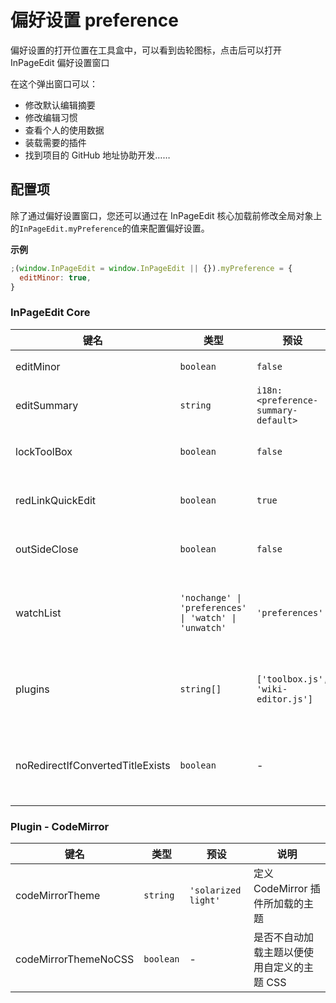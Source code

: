 # 偏好设置 preference

偏好设置的打开位置在工具盒中，可以看到齿轮图标，点击后可以打开 InPageEdit 偏好设置窗口

在这个弹出窗口可以：

- 修改默认编辑摘要
- 修改编辑习惯
- 查看个人的使用数据
- 装载需要的插件
- 找到项目的 GitHub 地址协助开发……

## 配置项

除了通过偏好设置窗口，您还可以通过在 InPageEdit 核心加载前修改全局对象上的`InPageEdit.myPreference`的值来配置偏好设置。

**示例**

```js
;(window.InPageEdit = window.InPageEdit || {}).myPreference = {
  editMinor: true,
}
```

### InPageEdit Core

| 键名                             | 类型                                                  | 预设                                | 说明                                                            |
| -------------------------------- | ----------------------------------------------------- | ----------------------------------- | --------------------------------------------------------------- |
| editMinor                        | `boolean`                                             | `false`                             | 是否预设编辑为小编辑                                            |
| editSummary                      | `string`                                              | `i18n:<preference-summary-default>` | 预设编辑摘要                                                    |
| lockToolBox                      | `boolean`                                             | `false`                             | 是否总是自动展开右下角工具盒                                    |
| redLinkQuickEdit                 | `boolean`                                             | `true`                              | 是否为红链添加快速编辑按钮                                      |
| outSideClose                     | `boolean`                                             | `false`                             | 能否通过点击编辑器外部关闭                                      |
| watchList                        | `'nochange' \| 'preferences' \| 'watch' \| 'unwatch'` | `'preferences'`                     | 分别表示：不改变监视状态、按系统设置、总是监视、从不监视        |
| plugins                          | `string[]`                                            | `['toolbox.js', 'wiki-editor.js']`  | 欲使用的插件的 ID 列表，可用插件见 <https://ipe-plugins.js.org> |
| noRedirectIfConvertedTitleExists | `boolean`                                             | -                                   | 快速重定向检测目标页面是否存在时是否检查变体页面 (简繁检测)     |

### Plugin - CodeMirror

| 键名                 | 类型      | 预设                | 说明                                       |
| -------------------- | --------- | ------------------- | ------------------------------------------ |
| codeMirrorTheme      | `string`  | `'solarized light'` | 定义 CodeMirror 插件所加载的主题           |
| codeMirrorThemeNoCSS | `boolean` | -                   | 是否不自动加载主题以便使用自定义的主题 CSS |

